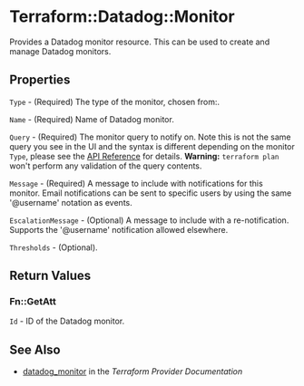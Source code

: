 # Terraform::Datadog::Monitor

Provides a Datadog monitor resource. This can be used to create and manage Datadog monitors.

## Properties

`Type` - (Required) The type of the monitor, chosen from:.

`Name` - (Required) Name of Datadog monitor.

`Query` - (Required) The monitor query to notify on. Note this is not the same query you see in the UI and
the syntax is different depending on the monitor `Type`, please see the [API Reference](https://docs.datadoghq.com/api/?lang=python#create-a-monitor) for details. **Warning:** `terraform plan` won't perform any validation of the query contents.

`Message` - (Required) A message to include with notifications for this monitor.
Email notifications can be sent to specific users by using the same '@username' notation as events.

`EscalationMessage` - (Optional) A message to include with a re-notification. Supports the '@username'
notification allowed elsewhere.

`Thresholds` - (Optional).


## Return Values

### Fn::GetAtt

`Id` - ID of the Datadog monitor.

## See Also

* [datadog_monitor](https://www.terraform.io/docs/providers/datadog/r/monitor.html) in the _Terraform Provider Documentation_